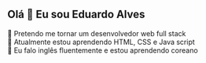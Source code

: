 ## Olá 👋 Eu sou Eduardo Alves
🌱 Pretendo me tornar um desenvolvedor web full stack<br>
🔭 Atualmente estou aprendendo HTML, CSS e Java script<br>
💬 Eu falo inglês fluentemente e estou aprendendo coreano

<!--
**EduardoAlves2/EduardoAlves2** is a ✨ _special_ ✨ repository because its `README.md` (this file) appears on your GitHub profile.

Here are some ideas to get you started:

 🔭 Atualmente estou aprendendo HTML, CSS e Java script
- 🌱 I’m currently learning ...
- 👯 I’m looking to collaborate on ...
- 🤔 I’m looking for help with ...
- 💬 Ask me about ...
- 📫 How to reach me: ...
- 😄 Pronouns: ...
- ⚡ Fun fact: ...
-->

